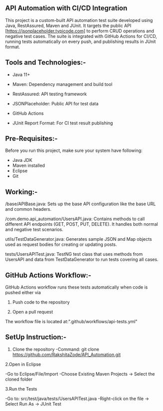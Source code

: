 API Automation with CI/CD Integration
--------------------------------------------------------------------------------------------------

This project is a custom-built API automation test suite developed using Java, RestAssured, Maven and JUnit. It targets the public API [https://jsonplaceholder.typicode.com] to perform CRUD operations and negative test cases. The suite is integrated with GitHub Actions for CI/CD, running tests automatically on every push, and publishing results in JUnit format.

Tools and Technologies:-
--------------------------------------------------------------------------------------------------

- Java 11+

- Maven: Dependency management and build tool

- RestAssured: API testing framework

- JSONPlaceholder: Public API for test data

- GitHub Actions

- JUnit Report Format: For CI test result publishing

Pre-Requisites:-
--------------------------------------------------------------------------------------------------
Before you run this project, make sure your system have following:

- Java JDK
- Maven installed
- Eclipse
- Git

Working:-
--------------------------------------------------------------------------------------------------

/base/APIBase.java: Sets up the base API configuration like the base URL and common headers.

/com.demo.api_automation/UsersAPI.java: Contains methods to call different API endpoints (GET, POST, PUT, DELETE). It handles both normal and negative test scenarios.

utils/TestDataGenerator.java: Generates sample JSON and Map objects used as request bodies for creating or updating posts.

tests/UsersAPITest.java: TestNG test class that uses methods from UsersAPI and data from TestDataGenerator to run tests covering all cases.

GitHub Actions Workflow:-
--------------------------------------------------------------------------------------------------

GitHub Actions workflow runs these tests automatically when code is pushed either via 

1. Push code to the repository

2. Open a pull request

The workflow file is located at:".github/workflows/api-tests.yml"

SetUp Instruction:-
-------------------------------------------------------------------------------------------------

1. Clone the repository
   -Command: git clone https://github.com/RakshitaZode/API_Automation.git
   
2.Open in Eclipse

-Go to Eclipse/File/Import
-Choose Existing Maven Projects → Select the cloned folder

3.Run the Tests

-Go to: src/test/java/tests/UsersAPITest.java
-Right-click on the file → Select Run As → JUnit Test



